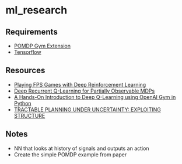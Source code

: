 # ml_research

## Requirements
* [POMDP Gym Extension](https://github.com/d3sm0/gym_pomdp)
* [Tensorflow](https://www.tensorflow.org/install)

## Resources
* [Playing FPS Games with Deep Reinforcement Learning](https://arxiv.org/pdf/1609.05521.pdf)
* [Deep Recurrent Q-Learning for Partially Observable MDPs](https://arxiv.org/pdf/1507.06527.pdf)
* [A Hands-On Introduction to Deep Q-Learning using OpenAI Gym in Python](https://www.analyticsvidhya.com/blog/2019/04/introduction-deep-q-learning-python/)
* [TRACTABLE PLANNING UNDER UNCERTAINTY: EXPLOITING STRUCTURE](https://www.cs.mcgill.ca/~jpineau/files/jpineau-thesis.pdf)

## Notes
* NN that looks at history of signals and outputs an action
* Create the simple POMDP example from paper
